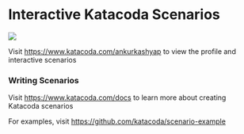 # Interactive Katacoda Scenarios

[![](http://shields.katacoda.com/katacoda/ankurkashyap/count.svg)](https://www.katacoda.com/ankurkashyap "Get your profile on Katacoda.com")

Visit https://www.katacoda.com/ankurkashyap to view the profile and interactive scenarios

### Writing Scenarios
Visit https://www.katacoda.com/docs to learn more about creating Katacoda scenarios

For examples, visit https://github.com/katacoda/scenario-example
